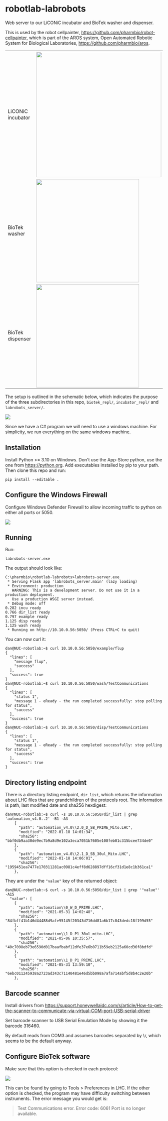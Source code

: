 # robotlab-labrobots

Web server to our LiCONiC incubator and BioTek washer and dispenser.

This is used by the robot cellpainter, https://github.com/pharmbio/robot-cellpainter,
which is part of the AROS system, Open Automated Robotic System for Biological Laboratories,
https://github.com/pharmbio/aros.

<table>
<tr>
<td>LiCONiC incubator</td>
<td><img height=400 src=images/STX_44_BT_Flush_Front_new-tm.jpg></td>
</tr>
<tr>
<td>BioTek washer</td>
<td><img width=329 src=images/biotek-405-washer.jpg></td>
</tr>
<tr>
<td>BioTek dispenser</td>
<td><img width=329 src=images/biotek-dispenser.jpg></td>
</tr>
</table>

The setup is outlined in the schematic below, which indicates the
purpose of the three subdirectories in this repo, `biotek_repl/`, `incubator_repl/` and `labrobots_server/`.

<img src=images/overview.svg>

Since we have a C# program we will need to use a windows machine.
For simplicity, we run everything on the same windows machine.

## Installation

Install Python >= 3.10 on Windows.
Don't use the App-Store python, use the one from https://python.org.
Add executables installed by pip to your path.
Then clone this repo and run:

```
pip install --editable .
```

## Configure the Windows Firewall

Configure Windows Defender Firewall to allow incoming traffic to python on
either all ports or 5050.

<img src=images/firewall.png>

## Running

Run:

```
labrobots-server.exe
```

The output should look like:

```
C:\pharmbio\robotlab-labrobots>labrobots-server.exe
 * Serving Flask app 'labrobots_server.main' (lazy loading)
 * Environment: production
   WARNING: This is a development server. Do not use it in a production deployment.
   Use a production WSGI server instead.
 * Debug mode: off
0.282 incu ready
0.766 dir_list ready
0.797 example ready
1.125 disp ready
1.125 wash ready
 * Running on http://10.10.0.56:5050/ (Press CTRL+C to quit)
```

You can now curl it:

```
dan@NUC-robotlab:~$ curl 10.10.0.56:5050/example/flup
{
  "lines": [
    "message flup",
    "success"
  ],
  "success": true
}
dan@NUC-robotlab:~$ curl 10.10.0.56:5050/wash/TestCommunications
{
  "lines": [
    "status 1",
    "message 1 - eReady - the run completed successfully: stop polling for status",
    "success"
  ],
  "success": true
}
dan@NUC-robotlab:~$ curl 10.10.0.56:5050/disp/TestCommunications
{
  "lines": [
    "status 1",
    "message 1 - eReady - the run completed successfully: stop polling for status",
    "success"
  ],
  "success": true
}
```

## Directory listing endpoint

There is a directory listing endpoint, `dir_list`, which returns the information
about LHC files that are grandchildren of the protocols root. The information
is path, last modified date and sha256 hexdigest:

```
dan@NUC-robotlab:~$ curl -s 10.10.0.56:5050/dir_list | grep 'automation_v4.0..2' -B1 -A3
    {
      "path": "automation_v4.0\\2.0_D_SB_PRIME_Mito.LHC",
      "modified": "2022-01-18 14:01:34",
      "sha256": "bbf0db9aa30de9ec7b9a8d9e102a3eca7051b7605e108feb01c315bcee734de0"
    },
    {
      "path": "automation_v4.0\\2.1_D_SB_30ul_Mito.LHC",
      "modified": "2022-01-18 14:06:01",
      "sha256": "1959451ea7477e170311281ac0981c4eff8d628897dff16cf31d1e8c1b361ca1"
    },
```

They are under the `"value"` key of the returned object:

```
dan@NUC-robotlab:~$ curl -s 10.10.0.56:5050/dir_list | grep '"value"' -A15
  "value": [
    {
      "path": "automation\\0_W_D_PRIME.LHC",
      "modified": "2021-05-31 14:02:48",
      "sha256": "84fbff41b146d44488d9afe95145f20343d716dd81a6b17c843dedc18f199d55"
    },
    {
      "path": "automation\\1_D_P1_30ul_mito.LHC",
      "modified": "2021-05-06 10:35:57",
      "sha256": "40c7098eb73e6590d017baafbabf12dfe37e6b0711b59eb2125a60cd36f8bdfd"
    },
    {
      "path": "automation\\1_D_P1_PRIME.LHC",
      "modified": "2021-05-31 13:59:10",
      "sha256": "6ebc011245938a2723ad343c71140481e46d5bb098a7afa714abf5d8b4c2e20b"
    },
```

## Barcode scanner

Install drivers from https://support.honeywellaidc.com/s/article/How-to-get-the-scanner-to-communicate-via-virtual-COM-port-USB-serial-driver 

Set barcode scanner to USB Serial Emulation Mode by showing it the barcode 316460.

By default reads from COM3 and assumes barcodes separated by \r, which seems to be the default anyway.

## Configure BioTek software

Make sure that this option is checked in each protocol:

<img src=images/lhc-ports.jpg>

This can be found by going to Tools > Preferences in LHC. If the other option
is checked, the program may have difficulty switching between instruments.
The error message you would get is:

> Test Communications error. Error code: 6061 Port is no longer available.

